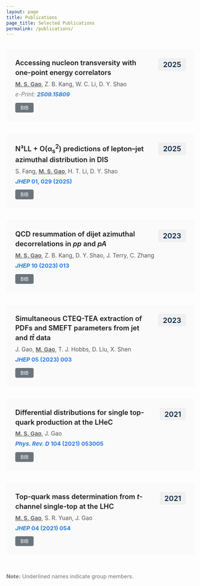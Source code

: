 ```yaml
---
layout: page
title: Publications
page_title: Selected Publications
permalink: /publications/
---
```


<!-- 
To update INSPIRE record IDs:
1. Go to https://inspirehep.net/
2. Search for your paper by DOI or title
3. Copy the record ID from URL (e.g., inspirehep.net/literature/XXXXXX)
4. Update the recid number below
-->

<div class="publications">

<div class="publication">
  <div class="pub-header">
    <div class="pub-title">Accessing nucleon transversity with one-point energy correlators</div>
    <div class="pub-year">2025</div>
  </div>
  <div class="pub-authors"><span class="author-self">M. S. Gao</span>, Z. B. Kang, W. C. Li, D. Y. Shao</div>
  <div class="pub-venue"><em>e-Print: <a href="https://arxiv.org/abs/2509.15809" target="_blank">2509.15809</a></em></div>
  <div class="pub-links">
    <a class="bib-btn" onclick="toggleBib('bib-2025-1')">BIB</a>
  </div>
  <div id="bib-2025-1" class="bibtex" style="display:none;">
    <pre>@article{Gao:2025transversity,
  author = {Gao, Mei-Sen and Kang, Zhong-Bo and Li, Wen-Chen and Shao, Ding-Yu},
  title = {Accessing nucleon transversity with one-point energy correlators},
  year = {2025},
  eprint = {2509.15809},
  archivePrefix = {arXiv},
  primaryClass = {hep-ph}
}</pre>
  </div>
</div>

<div class="publication">
  <div class="pub-header">
    <div class="pub-title">N³LL + O(α<sub>s</sub><sup>2</sup>) predictions of lepton–jet azimuthal distribution in DIS</div>
    <div class="pub-year">2025</div>
  </div>
  <div class="pub-authors">S. Fang, <span class="author-self">M. S. Gao</span>, H. T. Li, D. Y. Shao</div>
  <div class="pub-venue"><a href="https://doi.org/10.1007/JHEP01(2025)029" target="_blank"><em>JHEP</em> <strong>01</strong>, 029 (2025)</a></div>
  <div class="pub-links">
    <a class="bib-btn" onclick="toggleBib('bib-2025-2')">BIB</a>
  </div>
  <div id="bib-2025-2" class="bibtex" style="display:none;">
    <pre>@article{Fang:2025jhep,
  author = {Fang, Shen and Gao, Mei-Sen and Li, Hai-Tao and Shao, Ding-Yu},
  title = {N³LL + O(α_s²) predictions of lepton–jet azimuthal distribution in DIS},
  journal = {JHEP},
  volume = {01},
  pages = {029},
  year = {2025},
  doi = {10.1007/JHEP01(2025)029}
}</pre>
  </div>
</div>

<div class="publication">
  <div class="pub-header">
    <div class="pub-title">QCD resummation of dijet azimuthal decorrelations in <em>pp</em> and <em>pA</em></div>
    <div class="pub-year">2023</div>
  </div>
  <div class="pub-authors"><span class="author-self">M. S. Gao</span>, Z. B. Kang, D. Y. Shao, J. Terry, C. Zhang</div>
  <div class="pub-venue"><a href="https://doi.org/10.1007/JHEP10(2023)013" target="_blank"><em>JHEP</em> <strong>10</strong> (2023) 013</a></div>
  <div class="pub-links">
    <a class="bib-btn" onclick="toggleBib('bib-2023-1')">BIB</a>
  </div>
  <div id="bib-2023-1" class="bibtex" style="display:none;">
    <pre>@article{Gao:2023dijet,
  author = {Gao, Mei-Sen and Kang, Zhong-Bo and Shao, Ding-Yu and Terry, John and Zhang, Cheng},
  title = {QCD resummation of dijet azimuthal decorrelations in pp and pA},
  journal = {JHEP},
  volume = {10},
  pages = {013},
  year = {2023},
  doi = {10.1007/JHEP10(2023)013}
}</pre>
  </div>
</div>

<div class="publication">
  <div class="pub-header">
    <div class="pub-title">Simultaneous CTEQ-TEA extraction of PDFs and SMEFT parameters from jet and <em>tt̄</em> data</div>
    <div class="pub-year">2023</div>
  </div>
  <div class="pub-authors">J. Gao, <span class="author-self">M. Gao</span>, T. J. Hobbs, D. Liu, X. Shen</div>
  <div class="pub-venue"><a href="https://doi.org/10.1007/JHEP05(2023)003" target="_blank"><em>JHEP</em> <strong>05</strong> (2023) 003</a></div>
  <div class="pub-links">
    <a class="bib-btn" onclick="toggleBib('bib-2023-2')">BIB</a>
  </div>
  <div id="bib-2023-2" class="bibtex" style="display:none;">
    <pre>@article{Gao:2023smeft,
  author = {Gao, Jun and Gao, Meisen and Hobbs, T. J. and Liu, Deping and Shen, Xiaoxu},
  title = {Simultaneous CTEQ-TEA extraction of PDFs and SMEFT parameters from jet and tt̄ data},
  journal = {JHEP},
  volume = {05},
  pages = {003},
  year = {2023},
  doi = {10.1007/JHEP05(2023)003}
}</pre>
  </div>
</div>

<div class="publication">
  <div class="pub-header">
    <div class="pub-title">Differential distributions for single top-quark production at the LHeC</div>
    <div class="pub-year">2021</div>
  </div>
  <div class="pub-authors"><span class="author-self">M. S. Gao</span>, J. Gao</div>
  <div class="pub-venue"><a href="https://doi.org/10.1103/PhysRevD.104.053005" target="_blank"><em>Phys. Rev. D</em> <strong>104</strong> (2021) 053005</a></div>
  <div class="pub-links">
    <a class="bib-btn" onclick="toggleBib('bib-2021-1')">BIB</a>
  </div>
  <div id="bib-2021-1" class="bibtex" style="display:none;">
    <pre>@article{Gao:2021lhec,
  author = {Gao, Mei-Sen and Gao, Jun},
  title = {Differential distributions for single top-quark production at the LHeC},
  journal = {Phys. Rev. D},
  volume = {104},
  pages = {053005},
  year = {2021},
  doi = {10.1103/PhysRevD.104.053005}
}</pre>
  </div>
</div>

<div class="publication">
  <div class="pub-header">
    <div class="pub-title">Top-quark mass determination from <em>t</em>-channel single-top at the LHC</div>
    <div class="pub-year">2021</div>
  </div>
  <div class="pub-authors"><span class="author-self">M. S. Gao</span>, S. R. Yuan, J. Gao</div>
  <div class="pub-venue"><a href="https://doi.org/10.1007/JHEP04(2021)054" target="_blank"><em>JHEP</em> <strong>04</strong> (2021) 054</a></div>
  <div class="pub-links">
    <a class="bib-btn" onclick="toggleBib('bib-2021-2')">BIB</a>
  </div>
  <div id="bib-2021-2" class="bibtex" style="display:none;">
    <pre>@article{Gao:2021topmass,
  author = {Gao, Mei-Sen and Yuan, Shuo-Ren and Gao, Jun},
  title = {Top-quark mass determination from t-channel single-top at the LHC},
  journal = {JHEP},
  volume = {04},
  pages = {054},
  year = {2021},
  doi = {10.1007/JHEP04(2021)054}
}</pre>
  </div>
</div>

</div>

<script>
function toggleBib(id) {
  var bib = document.getElementById(id);
  if (bib.style.display === "none") {
    bib.style.display = "block";
  } else {
    bib.style.display = "none";
  }
}
</script>

<style>
.publications {
  margin-top: 2rem;
}

.pub-header {
  display: flex;
  justify-content: space-between;
  align-items: flex-start;
  margin-bottom: 0.5rem;
}

.pub-year {
  font-size: 1.2rem;
  font-weight: 600;
  color: #002147;
  background-color: #f0f0f0;
  padding: 0.3rem 0.8rem;
  border-radius: 4px;
  white-space: nowrap;
  margin-left: 1rem;
}

.publication {
  margin-bottom: 2rem;
  padding: 1.5rem;
  background-color: #fafafa;
  border-radius: 8px;
  transition: background-color 0.3s;
}

.publication:hover {
  background-color: #f0f0f0;
}

.pub-title {
  font-size: 1.15rem;
  font-weight: 600;
  line-height: 1.4;
  flex: 1;
}

.pub-authors {
  color: #555;
  margin-bottom: 0.5rem;
  font-size: 0.95rem;
}

.author-self {
  text-decoration: underline;
  font-weight: 600;
}

.pub-venue {
  color: #757575;
  margin-bottom: 0.8rem;
  font-size: 0.95rem;
}

.pub-venue a {
  color: #2a7ae2;
  text-decoration: none;
  font-weight: 700;
}

.pub-venue a:hover {
  text-decoration: underline;
}

.pub-links {
  display: flex;
  align-items: center;
  gap: 0.8rem;
  flex-wrap: wrap;
}

.pub-links a.bib-btn {
  padding: 5px 14px;
  background-color: #6c757d;
  color: white !important;
  border-radius: 4px;
  font-size: 0.85rem;
  text-decoration: none;
  display: inline-block;
  cursor: pointer;
  transition: background-color 0.3s;
}

.pub-links a.bib-btn:hover {
  background-color: #5a6268;
}


.bibtex {
  margin-top: 1rem;
  padding: 1rem;
  background-color: #f5f5f5;
  border-left: 3px solid #2a7ae2;
  border-radius: 4px;
}

.bibtex pre {
  margin: 0;
  padding: 0;
  background-color: transparent;
  font-size: 0.85rem;
  line-height: 1.5;
  overflow-x: auto;
}

@media screen and (max-width: 768px) {
  .pub-header {
    flex-direction: column;
    align-items: flex-start;
  }
  
  .pub-year {
    margin-left: 0;
    margin-top: 0.5rem;
    font-size: 1rem;
  }
  
  .pub-title {
    font-size: 1.05rem;
  }
  
  .pub-links {
    flex-direction: column;
    align-items: flex-start;
  }
  
}
</style>

<p style="margin-top: 3rem; color: #757575; font-size: 0.9rem;">
  <strong>Note:</strong> Underlined names indicate group members.
</p>
